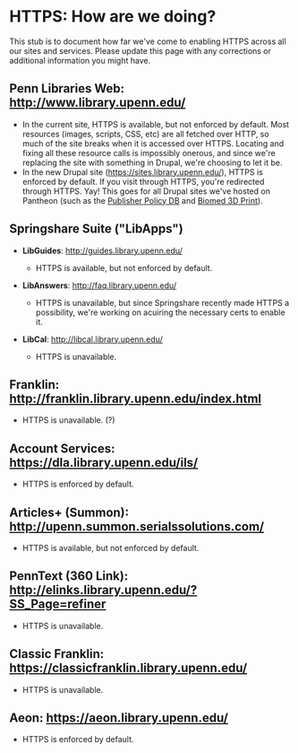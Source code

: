 # HTTPS: How are we doing?

This stub is to document how far we've come to enabling HTTPS across all our sites and services.
Please update this page with any corrections or additional information you might have.

## Penn Libraries Web: http://www.library.upenn.edu/
* In the current site, HTTPS is available, but not enforced by default. Most resources (images, scripts, CSS, etc) are all fetched over HTTP, so much of the site breaks when it is accessed over HTTPS. Locating and fixing all these resource calls is impossibly onerous, and since we're replacing the site with something in Drupal, we're choosing to let it be.
* In the new Drupal site (https://sites.library.upenn.edu/), HTTPS is enforced by default. If you visit through HTTPS, you're redirected through HTTPS. Yay!
This goes for all Drupal sites we've hosted on Pantheon (such as the [Publisher Policy DB](https://pubpolicy.library.upenn.edu/) and [Biomed 3D Print](https://3dprint.library.upenn.edu/)).

## Springshare Suite ("LibApps")
* **LibGuides**: http://guides.library.upenn.edu/
	* HTTPS is available, but not enforced by default.

* **LibAnswers**: http://faq.library.upenn.edu/
	* HTTPS is unavailable, but since Springshare recently made HTTPS a possibility, we're working on acuiring the necessary certs to enable it.

* **LibCal**: http://libcal.library.upenn.edu/
	* HTTPS is unavailable.

## Franklin: http://franklin.library.upenn.edu/index.html
* HTTPS is unavailable. (?)

## Account Services: https://dla.library.upenn.edu/ils/
* HTTPS is enforced by default.

## Articles+ (Summon): http://upenn.summon.serialssolutions.com/
* HTTPS is available, but not enforced by default.

## PennText (360 Link): http://elinks.library.upenn.edu/?SS_Page=refiner
* HTTPS is unavailable.

## Classic Franklin: https://classicfranklin.library.upenn.edu/
* HTTPS is unavailable.

## Aeon: https://aeon.library.upenn.edu/
* HTTPS is enforced by default.